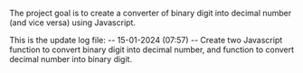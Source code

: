 The project goal is to create a converter of binary digit into decimal number (and vice versa) using Javascript.

This is the update log file:
-- 15-01-2024 (07:57) --
Create two Javascript function to convert binary digit into decimal number, and
function to convert decimal number into binary digit.
